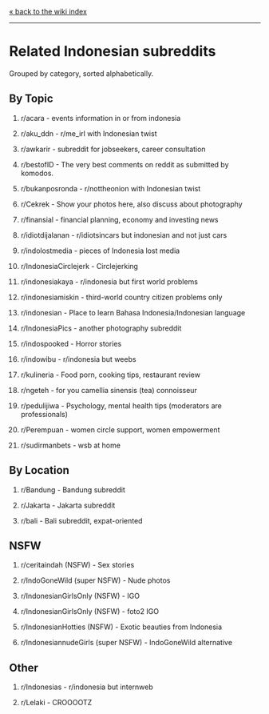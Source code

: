 [« back to the wiki index](https://www.reddit.com/r/indonesia/wiki/index)

---

# **Related Indonesian subreddits**

Grouped by category, sorted alphabetically.

## **By Topic**

1. r/acara - events information in or from indonesia

2. r/aku_ddn - r/me_irl with Indonesian twist

3. r/awkarir - subreddit for jobseekers, career consultation

4. r/bestofID - The very best comments on reddit as submitted by komodos.

5. r/bukanposronda - r/nottheonion with Indonesian twist

6. r/Cekrek - Show your photos here, also discuss about photography

7. r/finansial - financial planning, economy and investing news

8. r/idiotdijalanan - r/idiotsincars but indonesian and not just cars

9. r/indolostmedia - pieces of Indonesia lost media

10. r/IndonesiaCirclejerk - Circlejerking

11. r/indonesiakaya - r/indonesia but first world problems

12. r/indonesiamiskin - third-world country citizen problems only

13. r/indonesian - Place to learn Bahasa Indonesia/Indonesian language

14. r/IndonesiaPics - another photography subreddit

15. r/indospooked - Horror stories

16. r/indowibu - r/indonesia but weebs

17. r/kulineria - Food porn, cooking tips, restaurant review

18. r/ngeteh - for you camellia sinensis (tea) connoisseur

19. r/pedulijiwa - Psychology, mental health tips (moderators are professionals)

20. r/Perempuan - women circle support, women empowerment

21. r/sudirmanbets - wsb at home


## **By Location**

1. r/Bandung - Bandung subreddit

2. r/Jakarta - Jakarta subreddit

3. r/bali - Bali subreddit, expat-oriented


## **NSFW**

1. r/ceritaindah (NSFW) - Sex stories

2. r/IndoGoneWild (super NSFW) - Nude photos

3. r/IndonesianGirlsOnly (NSFW) - IGO

4. r/IndonesianGirlsOnly (NSFW) - foto2 IGO

5. r/IndonesianHotties (NSFW) - Exotic beauties from Indonesia

6. r/IndonesiannudeGirls (super NSFW) - IndoGoneWild alternative


## **Other**

1. r/Indonesias - r/indonesia but internweb

2. r/Lelaki - CROOOOTZ